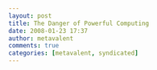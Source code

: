 ```yaml
---
layout: post
title: The Danger of Powerful Computing
date: 2008-01-23 17:37
author: metavalent
comments: true
categories: [metavalent, syndicated]
---
```


